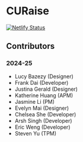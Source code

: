 # CURaise

[![Netlify Status](https://api.netlify.com/api/v1/badges/4c9d6af2-2a66-4407-85a2-36b046faef37/deploy-status)](https://app.netlify.com/projects/curaise/deploys)

## Contributors

### 2024-25
- Lucy Bazezy (Designer)
- Frank Dai (Developer)
- Justina Gerald (Designer)
- Katherine Huang (APM)
- Jasmine Li (PM)
- Evelyn Mai (Designer)
- Chelsea She (Developer)
- Arsh Singh (Developer)
- Eric Weng (Developer)
- Steven Yu (TPM)
